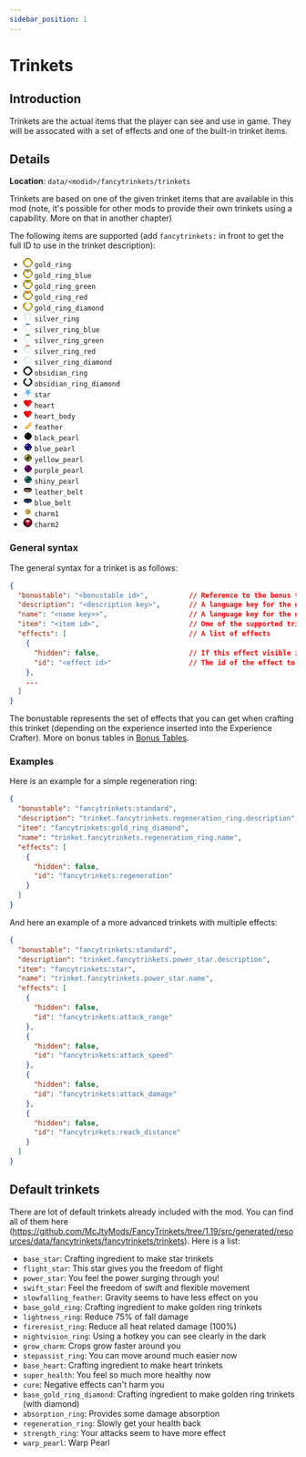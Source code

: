 ```yaml
---
sidebar_position: 1
---
```

# Trinkets

## Introduction

Trinkets are the actual items that the player can see and use in game.
They will be assocated with a set of effects and one of the built-in
trinket items.

## Details

**Location**: `data/<modid>/fancytrinkets/trinkets`

Trinkets are based on one of the given trinket items that are available in this mod
(note, it's possible for other mods to provide their own trinkets using a
capability. More on that in another chapter)

The following items are supported (add `fancytrinkets:` in front to get the full ID
to use in the trinket description):

* ![icon](../../assets/fancytrinkets/trinkets/gold_ring.png) `gold_ring`
* ![icon](../../assets/fancytrinkets/trinkets/gold_ring_blue.png) `gold_ring_blue`
* ![icon](../../assets/fancytrinkets/trinkets/gold_ring_green.png) `gold_ring_green`
* ![icon](../../assets/fancytrinkets/trinkets/gold_ring_red.png) `gold_ring_red`
* ![icon](../../assets/fancytrinkets/trinkets/gold_ring_diamond.png) `gold_ring_diamond`
* ![icon](../../assets/fancytrinkets/trinkets/silver_ring.png) `silver_ring`
* ![icon](../../assets/fancytrinkets/trinkets/silver_ring_blue.png) `silver_ring_blue`
* ![icon](../../assets/fancytrinkets/trinkets/silver_ring_green.png) `silver_ring_green`
* ![icon](../../assets/fancytrinkets/trinkets/silver_ring_red.png) `silver_ring_red`
* ![icon](../../assets/fancytrinkets/trinkets/silver_ring_diamond.png) `silver_ring_diamond`
* ![icon](../../assets/fancytrinkets/trinkets/obsidian_ring.png) `obsidian_ring`
* ![icon](../../assets/fancytrinkets/trinkets/obsidian_ring_diamond.png) `obsidian_ring_diamond`
* ![icon](../../assets/fancytrinkets/trinkets/star.png) `star`
* ![icon](../../assets/fancytrinkets/trinkets/heart.png) `heart`
* ![icon](../../assets/fancytrinkets/trinkets/heart.png) `heart_body`
* ![icon](../../assets/fancytrinkets/trinkets/feather.png) `feather`
* ![icon](../../assets/fancytrinkets/trinkets/black_pearl.png) `black_pearl`
* ![icon](../../assets/fancytrinkets/trinkets/blue_pearl.png) `blue_pearl`
* ![icon](../../assets/fancytrinkets/trinkets/yellow_pearl.png) `yellow_pearl`
* ![icon](../../assets/fancytrinkets/trinkets/purple_pearl.png) `purple_pearl`
* ![icon](../../assets/fancytrinkets/trinkets/shiny_pearl.png) `shiny_pearl`
* ![icon](../../assets/fancytrinkets/trinkets/leather_belt.png) `leather_belt`
* ![icon](../../assets/fancytrinkets/trinkets/blue_belt.png) `blue_belt`
* ![icon](../../assets/fancytrinkets/trinkets/charm1.png) `charm1`
* ![icon](../../assets/fancytrinkets/trinkets/charm2.png) `charm2`


### General syntax

The general syntax for a trinket is as follows:

```json
{
  "bonustable": "<bonustable id>",          // Reference to the bonus table (see later)
  "description": "<description key>",       // A language key for the description of this trinket
  "name": "<name key>>",                    // A language key for the name of this trinket
  "item": "<item id>",                      // One of the supported trinket items (see above)
  "effects": [                              // A list of effects
    {
      "hidden": false,                      // If this effect visible in tooltip or not
      "id": "<effect id>"                   // The id of the effect to use
    },
    ...
  ]
}
```

The bonustable represents the set of effects that you can get when crafting this trinket
(depending on the experience inserted into the Experience Crafter). More on bonus tables
in [Bonus Tables](./bonus-tables.md).

### Examples

Here is an example for a simple regeneration ring:

```json
{
  "bonustable": "fancytrinkets:standard",
  "description": "trinket.fancytrinkets.regeneration_ring.description",
  "item": "fancytrinkets:gold_ring_diamond",
  "name": "trinket.fancytrinkets.regeneration_ring.name",
  "effects": [
    {
      "hidden": false,
      "id": "fancytrinkets:regeneration"
    }
  ]
}
```

And here an example of a more advanced trinkets with multiple effects:

```json
{
  "bonustable": "fancytrinkets:standard",
  "description": "trinket.fancytrinkets.power_star.description",
  "item": "fancytrinkets:star",
  "name": "trinket.fancytrinkets.power_star.name",
  "effects": [
    {
      "hidden": false,
      "id": "fancytrinkets:attack_range"
    },
    {
      "hidden": false,
      "id": "fancytrinkets:attack_speed"
    },
    {
      "hidden": false,
      "id": "fancytrinkets:attack_damage"
    },
    {
      "hidden": false,
      "id": "fancytrinkets:reach_distance"
    }
  ]
}
```

## Default trinkets

There are lot of default trinkets already included with the mod. You can find all of them
here (https://github.com/McJtyMods/FancyTrinkets/tree/1.19/src/generated/resources/data/fancytrinkets/fancytrinkets/trinkets). Here is a list:

* `base_star`:  Crafting ingredient to make star trinkets
* `flight_star`: This star gives you the freedom of flight
* `power_star`: You feel the power surging through you!
* `swift_star`: Feel the freedom of swift and flexible movement
* `slowfalling_feather`: Gravity seems to have less effect on you
* `base_gold_ring`:  Crafting ingredient to make golden ring trinkets
* `lightness_ring`: Reduce 75% of fall damage
* `fireresist_ring`: Reduce all heat related damage (100%)
* `nightvision_ring`: Using a hotkey you can see clearly in the dark
* `grow_charm`: Crops grow faster around you
* `stepassist_ring`: You can move around much easier now
* `base_heart`:  Crafting ingredient to make heart trinkets
* `super_health`: You feel so much more healthy now
* `cure`: Negative effects can't harm you
* `base_gold_ring_diamond`:  Crafting ingredient to make golden ring trinkets (with diamond)
* `absorption_ring`: Provides some damage absorption
* `regeneration_ring`: Slowly get your health back
* `strength_ring`: Your attacks seem to have more effect
* `warp_pearl`: Warp Pearl
